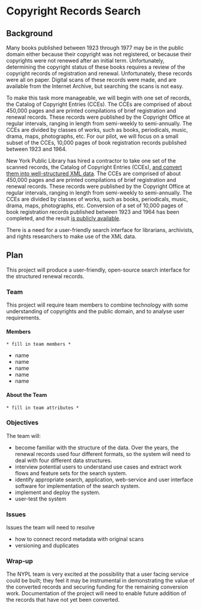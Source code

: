 # Copyright Records Search

## Background

Many books published between 1923 through 1977 may be in the public domain either because their copyright was not registered, or because their copyrights were not renewed after an initial term. Unfortunately, determining the copyright status of these books requires a review of the copyright records of registration and renewal. Unfortunately, these records were all on paper. Digital scans of these records were made, and are available from the Internet Archive, but searching the scans is not easy.

To make this task more manageable, we will begin with one set of records, the Catalog of Copyright Entries (CCEs). The CCEs are comprised of about 450,000 pages and are printed compilations of brief registration and renewal records. These records were published by the Copyright Office at regular intervals, ranging in length from semi-weekly to semi-annually. The CCEs are divided by classes of works, such as books, periodicals, music, drama, maps, photographs, etc. For our pilot, we will focus on a small subset of the CCEs, 10,000 pages of book registration records published between 1923 and 1964.

New York Public Library has hired a contractor to take one set of the scanned records, the Catalog of Copyright Entries (CCEs), [and convert them into well-structured XML data](https://www.nypl.org/blog/2018/03/30/unlocking-record-american-creativity). The CCEs are comprised of about 450,000 pages and are printed compilations of brief registration and renewal records. These records were published by the Copyright Office at regular intervals, ranging in length from semi-weekly to semi-annually. The CCEs are divided by classes of works, such as books, periodicals, music, drama, maps, photographs, etc. Conversion of a set of 10,000 pages of book registration records published between 1923 and 1964 has been completed, and the result [is publicly available](https://github.com/NYPL/catalog_of_copyright_entries_project).

There is a need for a user-friendly search interface for librarians, archivists, and rights researchers to make use of the XML data.

## Plan

This project will produce a user-friendly, open-source search interface for the structured renewal records.

### Team
This project will require team members to combine technology with some understanding of copyrights and the public domain, and to analyse user requirements.

#### Members
    * fill in team members *
 - name  
 - name
 - name
 - name
 - name

#### About the Team
    * fill in team attributes *

### Objectives
The team will:

 - become familiar with the structure of the data. Over the years, the renewal records used four different formats, so the system will need to deal with four different data structures.
 - interview potential users to understand use cases and extract work flows and feature sets for the search system.
 - identify appropriate search, application, web-service and user interface software for implementation of the search system.
 - implement and deploy the system.
 - user-test the system

### Issues
Issues the team will need to resolve

 - how to connect record metadata with original scans
 - versioning and duplicates

### Wrap-up
The NYPL team is very excited at the possibility that a user facing service could be built; they feel it may be instrumental in demonstrating the value of the converted records and securing funding for the remaining conversion work. Documentation of the project will need to enable future addition of the records that have not yet been converted.